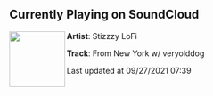 ## Currently Playing on SoundCloud

[<img align="left" width="100" src="https://i1.sndcdn.com/artworks-2qB6qXCLl28ptdAW-qS4W5A-t500x500.jpg">](https://soundcloud.com/stizzzy-beats/from-new-york-w-veryolddog)

**Artist**: Stizzzy LoFi 

**Track**: From New York w/ veryolddog

Last updated at 09/27/2021 07:39
